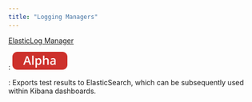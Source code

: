 ```yaml
---
title: "Logging Managers"
---
```


[ElasticLog Manager](./elasticlog-manager.md)

:   ![alpha](../../../assets/images/tags/alpha.svg)

:   Exports test results to ElasticSearch, which can be subsequently used within Kibana dashboards.

